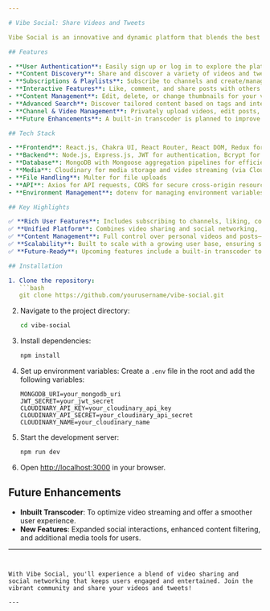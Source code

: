 ```yaml
---

# Vibe Social: Share Videos and Tweets

Vibe Social is an innovative and dynamic platform that blends the best of video sharing and social networking. It allows users to share and discover videos and tweets within a vibrant community. Built using a modern tech stack, Vibe Social provides a seamless user experience with rich features designed to engage and entertain.

## Features

- **User Authentication**: Easily sign up or log in to explore the platform.
- **Content Discovery**: Share and discover a variety of videos and tweets.
- **Subscriptions & Playlists**: Subscribe to channels and create/manage your own playlists.
- **Interactive Features**: Like, comment, and share posts with others.
- **Content Management**: Edit, delete, or change thumbnails for your videos. You can also manage your watch history, subscriptions, and channel status.
- **Advanced Search**: Discover tailored content based on tags and interests.
- **Channel & Video Management**: Privately upload videos, edit posts, and stay updated on channel status.
- **Future Enhancements**: A built-in transcoder is planned to improve video streaming quality.

## Tech Stack

- **Frontend**: React.js, Chakra UI, React Router, React DOM, Redux for global state
- **Backend**: Node.js, Express.js, JWT for authentication, Bcrypt for security, Mongoose for MongoDB interaction
- **Database**: MongoDB with Mongoose aggregation pipelines for efficient data handling
- **Media**: Cloudinary for media storage and video streaming (via Cloudinary CDN)
- **File Handling**: Multer for file uploads
- **API**: Axios for API requests, CORS for secure cross-origin resource sharing
- **Environment Management**: dotenv for managing environment variables

## Key Highlights

✅ **Rich User Features**: Includes subscribing to channels, liking, commenting, sharing posts, creating/managing playlists, and advanced search for personalized content.  
✅ **Unified Platform**: Combines video sharing and social networking, allowing users to engage with both videos and tweets.  
✅ **Content Management**: Full control over personal videos and posts—edit, delete, change thumbnails, and track channel status.  
✅ **Scalability**: Built to scale with a growing user base, ensuring smooth performance as the platform evolves.  
✅ **Future-Ready**: Upcoming features include a built-in transcoder to enhance video streaming quality.

## Installation

1. Clone the repository:
   ```bash
   git clone https://github.com/yourusername/vibe-social.git
   ```

2. Navigate to the project directory:
   ```bash
   cd vibe-social
   ```

3. Install dependencies:
   ```bash
   npm install
   ```

4. Set up environment variables:
   Create a `.env` file in the root and add the following variables:
   ```
   MONGODB_URI=your_mongodb_uri
   JWT_SECRET=your_jwt_secret
   CLOUDINARY_API_KEY=your_cloudinary_api_key
   CLOUDINARY_API_SECRET=your_cloudinary_api_secret
   CLOUDINARY_NAME=your_cloudinary_name
   ```

5. Start the development server:
   ```bash
   npm run dev
   ```

6. Open [http://localhost:3000](http://localhost:3000) in your browser.

## Future Enhancements

- **Inbuilt Transcoder**: To optimize video streaming and offer a smoother user experience.
- **New Features**: Expanded social interactions, enhanced content filtering, and additional media tools for users.

---
```


With Vibe Social, you'll experience a blend of video sharing and social networking that keeps users engaged and entertained. Join the vibrant community and share your videos and tweets!

---
